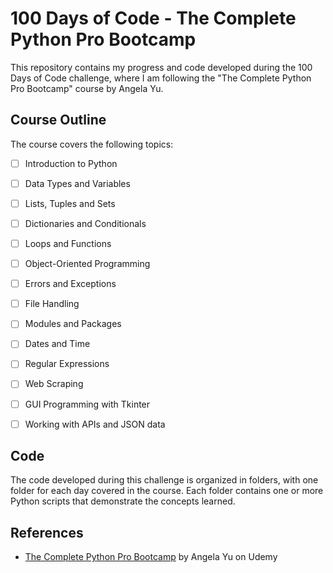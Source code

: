 # 100 Days of Code - The Complete Python Pro Bootcamp

This repository contains my progress and code developed during the 100 Days of Code challenge, where I am following the "The Complete Python Pro Bootcamp" course by Angela Yu.

## Course Outline

The course covers the following topics:

- [ ] Introduction to Python
- [ ] Data Types and Variables
- [ ] Lists, Tuples and Sets
- [ ] Dictionaries and Conditionals
- [ ] Loops and Functions
- [ ] Object-Oriented Programming
- [ ] Errors and Exceptions
- [ ] File Handling
- [ ] Modules and Packages
- [ ] Dates and Time
- [ ] Regular Expressions
- [ ] Web Scraping
- [ ] GUI Programming with Tkinter
- [ ] Working with APIs and JSON data


## Code

The code developed during this challenge is organized in folders, with one folder for each day covered in the course. Each folder contains one or more Python scripts that demonstrate the concepts learned.

## References

- [The Complete Python Pro Bootcamp](https://www.udemy.com/course/the-complete-python-pro-bootcamp) by Angela Yu on Udemy
